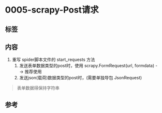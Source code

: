 # 0005-scrapy-Post请求

## 标签

## 内容

1. 重写 spider脚本文件的 start_requests 方法
   1. 发送表单数据类型的post时，使用 scrapy.FormRequest(url, formdata) --> 推荐使用
   2. 发送json(载荷)数据类型的post时，(需要单独导包 JsonRequest)

> 表单数据得保持字符串

## 参考
